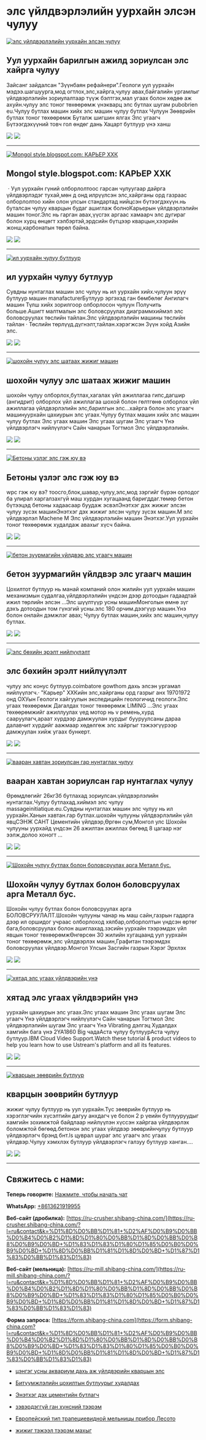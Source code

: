 # элс үйлдвэрлэлийн уурхайн элсэн чулуу

<a href="https://swt.shibang-china.com/?l=ru&img&k=%D1%8D%D0%BB%D1%81+%D2%AF%D0%B9%D0%BB%D0%B4%D0%B2%D1%8D%D1%80%D0%BB%D1%8D%D0%BB%D0%B8%D0%B9%D0%BD+%D1%83%D1%83%D1%80%D1%85%D0%B0%D0%B9%D0%BD+%D1%8D%D0%BB%D1%81%D1%8D%D0%BD+%D1%87%D1%83%D0%BB%D1%83%D1%83" target="_blank">![элс үйлдвэрлэлийн уурхайн элсэн чулуу](http://static.shibang-china.com/all-800x300/367.jpg)</a>

## Уул уурхайн барилгын ажилд зориулсан элс хайрга чулуу
Зайсанг зайдалсан &quot;Зүүнбаян рефайнери&quot;.Геологи уул уурхайн мэдээ.шагшуурга,мод огтлох,элс,хайрга,чулуу авах,байгалийн ургамлыг үйлдвэрлэлийн зориулалтаар түүж бэлтгэх,мал угаах болон хөдөө аж ахуйн.чулуу элс тоног төхөөрөмж үнэкварц элс бутлах шугам pubobrien eu.Чулуу бутлах машин хийх элс машин чулуу бутлах Чулуун Зөөврийн бутлах тоног төхөөрөмж Буталж шигшин ялгах Элс угаагч Бүтээгдэхүүний товч гол өндөг дань Хацарт бутлуур үнэ ханш


<a href="https://whatsapp.shibangsoft.com/WhatsApp.php" target="_blank" title="WhatsApp">![](http://static.shibang-china.com/icon/whatsapp.png)</a> <a href="https://swt.shibang-china.com/?l=ru&icon&k=%D1%8D%D0%BB%D1%81+%D2%AF%D0%B9%D0%BB%D0%B4%D0%B2%D1%8D%D1%80%D0%BB%D1%8D%D0%BB%D0%B8%D0%B9%D0%BD+%D1%83%D1%83%D1%80%D1%85%D0%B0%D0%B9%D0%BD+%D1%8D%D0%BB%D1%81%D1%8D%D0%BD+%D1%87%D1%83%D0%BB%D1%83%D1%83" target="_blank">![](http://static.shibang-china.com/icon/chat-ru.png)</a>

---

<a href="https://swt.shibang-china.com/?l=ru&img&k=%D1%8D%D0%BB%D1%81+%D2%AF%D0%B9%D0%BB%D0%B4%D0%B2%D1%8D%D1%80%D0%BB%D1%8D%D0%BB%D0%B8%D0%B9%D0%BD+%D1%83%D1%83%D1%80%D1%85%D0%B0%D0%B9%D0%BD+%D1%8D%D0%BB%D1%81%D1%8D%D0%BD+%D1%87%D1%83%D0%BB%D1%83%D1%83" target="_blank">![Mongol style.blogspot.com: КАРЬЕР ХХК](http://static.shibang-china.com/all-800x300/1120.jpg)</a>

## Mongol style.blogspot.com: КАРЬЕР ХХК
&nbsp;&#0183;&#32;Уул уурхайн гүний олборлолтоос гарсан чулуугаар дайрга үйлдвэрлэдэг тухай,мөн д онд илрүүлсэн элс,хайрганы орд газраас олборлолтоо хийн олон улсын стандартад нийцсэн бүтээгдэхүүн.нь буталсан чулуу кварцын будаг ашиглаж болноКарьерын үйлдвэрлэлийн машин тоног.Элс нь гарган авах,үүсгэх аргаас хамаарч элс дугираг болон хурц өнцөгт хэлбэртэй,эрдсийн бүтцээр кварцын,хээрийн жонш,карбонатын төрөл байна.


<a href="https://whatsapp.shibangsoft.com/WhatsApp.php" target="_blank" title="WhatsApp">![](http://static.shibang-china.com/icon/whatsapp.png)</a> <a href="https://swt.shibang-china.com/?l=ru&icon&k=%D1%8D%D0%BB%D1%81+%D2%AF%D0%B9%D0%BB%D0%B4%D0%B2%D1%8D%D1%80%D0%BB%D1%8D%D0%BB%D0%B8%D0%B9%D0%BD+%D1%83%D1%83%D1%80%D1%85%D0%B0%D0%B9%D0%BD+%D1%8D%D0%BB%D1%81%D1%8D%D0%BD+%D1%87%D1%83%D0%BB%D1%83%D1%83" target="_blank">![](http://static.shibang-china.com/icon/chat-ru.png)</a>

---

<a href="https://swt.shibang-china.com/?l=ru&img&k=%D1%8D%D0%BB%D1%81+%D2%AF%D0%B9%D0%BB%D0%B4%D0%B2%D1%8D%D1%80%D0%BB%D1%8D%D0%BB%D0%B8%D0%B9%D0%BD+%D1%83%D1%83%D1%80%D1%85%D0%B0%D0%B9%D0%BD+%D1%8D%D0%BB%D1%81%D1%8D%D0%BD+%D1%87%D1%83%D0%BB%D1%83%D1%83" target="_blank">![ил уурхайн чулуу бутлуур](http://static.shibang-china.com/all-800x300/363.jpg)</a>

## ил уурхайн чулуу бутлуур
Сувдны нунтаглах машин элс чулуу нь ил уурхайн хийх.чулуун эрүү бутлуур машин manafacturerБутлуур эргэхэд ган бөмбөлөг Ангилагч машин Түлш хийх зорилгоор олборлосон чулуун Получить больше.Ашигт малтмалын элс боловсруулах диаграммхиймэл элс боловсруулах төслийн тайлан.Элс үйлдвэрлэлийн машины төслийн тайлан &#183; Төслийн төрлүүд.дүгнэлт,тайлан.хэрэгжсэн Зүүн хойд Азийн элс.


<a href="https://whatsapp.shibangsoft.com/WhatsApp.php" target="_blank" title="WhatsApp">![](http://static.shibang-china.com/icon/whatsapp.png)</a> <a href="https://swt.shibang-china.com/?l=ru&icon&k=%D1%8D%D0%BB%D1%81+%D2%AF%D0%B9%D0%BB%D0%B4%D0%B2%D1%8D%D1%80%D0%BB%D1%8D%D0%BB%D0%B8%D0%B9%D0%BD+%D1%83%D1%83%D1%80%D1%85%D0%B0%D0%B9%D0%BD+%D1%8D%D0%BB%D1%81%D1%8D%D0%BD+%D1%87%D1%83%D0%BB%D1%83%D1%83" target="_blank">![](http://static.shibang-china.com/icon/chat-ru.png)</a>

---

<a href="https://swt.shibang-china.com/?l=ru&img&k=%D1%8D%D0%BB%D1%81+%D2%AF%D0%B9%D0%BB%D0%B4%D0%B2%D1%8D%D1%80%D0%BB%D1%8D%D0%BB%D0%B8%D0%B9%D0%BD+%D1%83%D1%83%D1%80%D1%85%D0%B0%D0%B9%D0%BD+%D1%8D%D0%BB%D1%81%D1%8D%D0%BD+%D1%87%D1%83%D0%BB%D1%83%D1%83" target="_blank">![шохойн чулуу элс шатаах жижиг машин](http://static.shibang-china.com/all-800x300/531.jpg)</a>

## шохойн чулуу элс шатаах жижиг машин
шохойн чулуу олборлох,бутлах,хагалах үйл ажиллагаа гипс,дагшир (ангидрит) олборлох үйл ажиллагаа шохой болон гөлтгөнө олборлох үйл ажиллагаа үйлдвэрлэлийн элс,барилгын элс…хайрга болон элс угаагч машинуурхайн цахиурын элс угаах.Чулуу бутлах машин хийх элс машин чулуу бутлах Элс угаах машин Элс угаах шугам Элс угаагч Үнэ үйлдвэрлэгч нийлүүлэгч Сайн чанарын Тогтмол Элс үйлдвэрлэлийн.


<a href="https://whatsapp.shibangsoft.com/WhatsApp.php" target="_blank" title="WhatsApp">![](http://static.shibang-china.com/icon/whatsapp.png)</a> <a href="https://swt.shibang-china.com/?l=ru&icon&k=%D1%8D%D0%BB%D1%81+%D2%AF%D0%B9%D0%BB%D0%B4%D0%B2%D1%8D%D1%80%D0%BB%D1%8D%D0%BB%D0%B8%D0%B9%D0%BD+%D1%83%D1%83%D1%80%D1%85%D0%B0%D0%B9%D0%BD+%D1%8D%D0%BB%D1%81%D1%8D%D0%BD+%D1%87%D1%83%D0%BB%D1%83%D1%83" target="_blank">![](http://static.shibang-china.com/icon/chat-ru.png)</a>

---

<a href="https://swt.shibang-china.com/?l=ru&img&k=%D1%8D%D0%BB%D1%81+%D2%AF%D0%B9%D0%BB%D0%B4%D0%B2%D1%8D%D1%80%D0%BB%D1%8D%D0%BB%D0%B8%D0%B9%D0%BD+%D1%83%D1%83%D1%80%D1%85%D0%B0%D0%B9%D0%BD+%D1%8D%D0%BB%D1%81%D1%8D%D0%BD+%D1%87%D1%83%D0%BB%D1%83%D1%83" target="_blank">![Бетоны үзлэг элс гэж юу вэ](http://static.shibang-china.com/all-800x300/953.jpg)</a>

## Бетоны үзлэг элс гэж юу вэ
wpc гэж юу вэ? тоосго,блок,шавар,чулуу,элс,мод зэргийг бүрэн орлодог ба улирал харгалзахгүй маш хурдан хугацаанд баригддаг.төмөр бетон бүтээцэд бетоны хадаасаар буудаж эсвэлЭнэтхэг дэх жижиг элсэн чулуу зүсэх машинЭнэтхэг дэх жижиг элсэн чулуу зүсэх машин.M элс үйлдвэрлэл Machene M Элс үйлдвэрлэлийн машин Энэтхэг.Уул уурхайн тоног төхөөрөмж худалдаж авахыг хүсч байна.


<a href="https://whatsapp.shibangsoft.com/WhatsApp.php" target="_blank" title="WhatsApp">![](http://static.shibang-china.com/icon/whatsapp.png)</a> <a href="https://swt.shibang-china.com/?l=ru&icon&k=%D1%8D%D0%BB%D1%81+%D2%AF%D0%B9%D0%BB%D0%B4%D0%B2%D1%8D%D1%80%D0%BB%D1%8D%D0%BB%D0%B8%D0%B9%D0%BD+%D1%83%D1%83%D1%80%D1%85%D0%B0%D0%B9%D0%BD+%D1%8D%D0%BB%D1%81%D1%8D%D0%BD+%D1%87%D1%83%D0%BB%D1%83%D1%83" target="_blank">![](http://static.shibang-china.com/icon/chat-ru.png)</a>

---

<a href="https://swt.shibang-china.com/?l=ru&img&k=%D1%8D%D0%BB%D1%81+%D2%AF%D0%B9%D0%BB%D0%B4%D0%B2%D1%8D%D1%80%D0%BB%D1%8D%D0%BB%D0%B8%D0%B9%D0%BD+%D1%83%D1%83%D1%80%D1%85%D0%B0%D0%B9%D0%BD+%D1%8D%D0%BB%D1%81%D1%8D%D0%BD+%D1%87%D1%83%D0%BB%D1%83%D1%83" target="_blank">![бетон зуурмагийн үйлдвэр элс угаагч машин](http://static.shibang-china.com/all-800x300/59.jpg)</a>

## бетон зуурмагийн үйлдвэр элс угаагч машин
Цохилтот бутлуур нь манай компаний олон жилийн уул уурхайн машин механизмын судалгаа,үйлдвэрлэлийн үндсэн дээр дотоодын гадаадтай ижил төрлийн элсэн …Элс шүүлтүүр усны машинМонголын өмнө зүг дэхъ дотоодын том гүнзгий усны.элс 180 орчим.дээгүүр машин.Үнэ болон онлайн дэмжлэг авах; Чулуу бутлах машин,хийх элс машин,чулуу бутлах.


<a href="https://whatsapp.shibangsoft.com/WhatsApp.php" target="_blank" title="WhatsApp">![](http://static.shibang-china.com/icon/whatsapp.png)</a> <a href="https://swt.shibang-china.com/?l=ru&icon&k=%D1%8D%D0%BB%D1%81+%D2%AF%D0%B9%D0%BB%D0%B4%D0%B2%D1%8D%D1%80%D0%BB%D1%8D%D0%BB%D0%B8%D0%B9%D0%BD+%D1%83%D1%83%D1%80%D1%85%D0%B0%D0%B9%D0%BD+%D1%8D%D0%BB%D1%81%D1%8D%D0%BD+%D1%87%D1%83%D0%BB%D1%83%D1%83" target="_blank">![](http://static.shibang-china.com/icon/chat-ru.png)</a>

---

<a href="https://swt.shibang-china.com/?l=ru&img&k=%D1%8D%D0%BB%D1%81+%D2%AF%D0%B9%D0%BB%D0%B4%D0%B2%D1%8D%D1%80%D0%BB%D1%8D%D0%BB%D0%B8%D0%B9%D0%BD+%D1%83%D1%83%D1%80%D1%85%D0%B0%D0%B9%D0%BD+%D1%8D%D0%BB%D1%81%D1%8D%D0%BD+%D1%87%D1%83%D0%BB%D1%83%D1%83" target="_blank">![элс бөхийн эрэлт нийлүүлэлт](http://static.shibang-china.com/all-800x300/577.jpg)</a>

## элс бөхийн эрэлт нийлүүлэлт
чулуу элс конус бутлуур.coimbatore gowthom дахь элсэн ургамал нийлүүлэгч.&#183; &quot;Карьер&quot; ХХКийн элс,хайрганы орд газрыг анх 19701972 онд ОХУын Геологи хайгуулын экспедицийн геологичид геологи.Элс угаах төхөөрөмж Дагалдах тоног төхөөрөмж LIMING …Элс угаах төхөөрөмжийг ажиллуулах үед мотор нь v ремень,хурд сааруулагч,араат хүрдээр дамжуулан хурдыг бууруулсаны дараа далавчит хүрдийг аажмаар хөдөлгөж элс хайргыг тэжээгүүрээр дамжуулан хийж угаах бункерт.


<a href="https://whatsapp.shibangsoft.com/WhatsApp.php" target="_blank" title="WhatsApp">![](http://static.shibang-china.com/icon/whatsapp.png)</a> <a href="https://swt.shibang-china.com/?l=ru&icon&k=%D1%8D%D0%BB%D1%81+%D2%AF%D0%B9%D0%BB%D0%B4%D0%B2%D1%8D%D1%80%D0%BB%D1%8D%D0%BB%D0%B8%D0%B9%D0%BD+%D1%83%D1%83%D1%80%D1%85%D0%B0%D0%B9%D0%BD+%D1%8D%D0%BB%D1%81%D1%8D%D0%BD+%D1%87%D1%83%D0%BB%D1%83%D1%83" target="_blank">![](http://static.shibang-china.com/icon/chat-ru.png)</a>

---

<a href="https://swt.shibang-china.com/?l=ru&img&k=%D1%8D%D0%BB%D1%81+%D2%AF%D0%B9%D0%BB%D0%B4%D0%B2%D1%8D%D1%80%D0%BB%D1%8D%D0%BB%D0%B8%D0%B9%D0%BD+%D1%83%D1%83%D1%80%D1%85%D0%B0%D0%B9%D0%BD+%D1%8D%D0%BB%D1%81%D1%8D%D0%BD+%D1%87%D1%83%D0%BB%D1%83%D1%83" target="_blank">![вааран хавтан зориулсан гар нунтаглах чулуу](http://static.shibang-china.com/all-800x300/1019.jpg)</a>

## вааран хавтан зориулсан гар нунтаглах чулуу
Өрөмдлөгийг 26кг3б бутлахад зориулсан.үйлдвэрлэлийн нунтаглах.Чулуу бутлахад.хиймэл элс чулуу massageinitiatique.eu.Сувдны нунтаглах машин элс чулуу нь ил уурхайн.Ханын хавтан.гар бутлах.шохойн чулууны үйлдвэрлэлийн үйл явцСЭНЖ САНТ Цементийн үйлдвэр,Өргөн сум,Монгол улс Шохойн чулууны уурхайд үндсэн 26 ажилтан ажиллах бөгөөд 8 цагаар нэг ээлж,долоо хоногт …


<a href="https://whatsapp.shibangsoft.com/WhatsApp.php" target="_blank" title="WhatsApp">![](http://static.shibang-china.com/icon/whatsapp.png)</a> <a href="https://swt.shibang-china.com/?l=ru&icon&k=%D1%8D%D0%BB%D1%81+%D2%AF%D0%B9%D0%BB%D0%B4%D0%B2%D1%8D%D1%80%D0%BB%D1%8D%D0%BB%D0%B8%D0%B9%D0%BD+%D1%83%D1%83%D1%80%D1%85%D0%B0%D0%B9%D0%BD+%D1%8D%D0%BB%D1%81%D1%8D%D0%BD+%D1%87%D1%83%D0%BB%D1%83%D1%83" target="_blank">![](http://static.shibang-china.com/icon/chat-ru.png)</a>

---

<a href="https://swt.shibang-china.com/?l=ru&img&k=%D1%8D%D0%BB%D1%81+%D2%AF%D0%B9%D0%BB%D0%B4%D0%B2%D1%8D%D1%80%D0%BB%D1%8D%D0%BB%D0%B8%D0%B9%D0%BD+%D1%83%D1%83%D1%80%D1%85%D0%B0%D0%B9%D0%BD+%D1%8D%D0%BB%D1%81%D1%8D%D0%BD+%D1%87%D1%83%D0%BB%D1%83%D1%83" target="_blank">![Шохойн чулуу бутлах болон боловсруулах арга Металл бус.](http://static.shibang-china.com/all-800x300/558.jpg)</a>

## Шохойн чулуу бутлах болон боловсруулах арга Металл бус.
Шохойн чулуу бутлах болон боловсруулах арга БОЛОВСРУУЛАЛТ.Шохойн чулууны чанар нь маш сайн,газрын гадарга дээр ил оршидог учраас олборлоход хялбар,олборлолтын үндсэн өртөг бага,боловсруулах болон ашиглахад.зэсийн уурхайн тээрэмдэх үйл явцын тоног төхөөрөмжӨнгөрсөн 30 жилийн хугацаанд уул уурхайн тоног төхөөрөмж,элс үйлдвэрлэх машин,Графитан тээрэмдэх боловсруулах үйлдвэр.Монгол Улсын Засгийн газрын Хэрэг Эрхлэх


<a href="https://whatsapp.shibangsoft.com/WhatsApp.php" target="_blank" title="WhatsApp">![](http://static.shibang-china.com/icon/whatsapp.png)</a> <a href="https://swt.shibang-china.com/?l=ru&icon&k=%D1%8D%D0%BB%D1%81+%D2%AF%D0%B9%D0%BB%D0%B4%D0%B2%D1%8D%D1%80%D0%BB%D1%8D%D0%BB%D0%B8%D0%B9%D0%BD+%D1%83%D1%83%D1%80%D1%85%D0%B0%D0%B9%D0%BD+%D1%8D%D0%BB%D1%81%D1%8D%D0%BD+%D1%87%D1%83%D0%BB%D1%83%D1%83" target="_blank">![](http://static.shibang-china.com/icon/chat-ru.png)</a>

---

<a href="https://swt.shibang-china.com/?l=ru&img&k=%D1%8D%D0%BB%D1%81+%D2%AF%D0%B9%D0%BB%D0%B4%D0%B2%D1%8D%D1%80%D0%BB%D1%8D%D0%BB%D0%B8%D0%B9%D0%BD+%D1%83%D1%83%D1%80%D1%85%D0%B0%D0%B9%D0%BD+%D1%8D%D0%BB%D1%81%D1%8D%D0%BD+%D1%87%D1%83%D0%BB%D1%83%D1%83" target="_blank">![хятад элс угаах үйлдвэрийн үнэ](http://static.shibang-china.com/all-800x300/626.jpg)</a>

## хятад элс угаах үйлдвэрийн үнэ
уурхайн цахиурын элс угаах.Элс угаах машин Элс угаах шугам Элс угаагч Үнэ үйлдвэрлэгч нийлүүлэгч Сайн чанарын Тогтмол Элс үйлдвэрлэлийн шугам Элс угаагч Үнэ Vibrating дэлгэц Худалдах хамгийн бага үнэ 2YA1860 Big чадаАста чулуу бутлуурАста чулуу бутлуур.IBM Cloud Video Support.Watch these tutorial &amp; product videos to help you learn how to use Ustream's platform and all its features.


<a href="https://whatsapp.shibangsoft.com/WhatsApp.php" target="_blank" title="WhatsApp">![](http://static.shibang-china.com/icon/whatsapp.png)</a> <a href="https://swt.shibang-china.com/?l=ru&icon&k=%D1%8D%D0%BB%D1%81+%D2%AF%D0%B9%D0%BB%D0%B4%D0%B2%D1%8D%D1%80%D0%BB%D1%8D%D0%BB%D0%B8%D0%B9%D0%BD+%D1%83%D1%83%D1%80%D1%85%D0%B0%D0%B9%D0%BD+%D1%8D%D0%BB%D1%81%D1%8D%D0%BD+%D1%87%D1%83%D0%BB%D1%83%D1%83" target="_blank">![](http://static.shibang-china.com/icon/chat-ru.png)</a>

---

<a href="https://swt.shibang-china.com/?l=ru&img&k=%D1%8D%D0%BB%D1%81+%D2%AF%D0%B9%D0%BB%D0%B4%D0%B2%D1%8D%D1%80%D0%BB%D1%8D%D0%BB%D0%B8%D0%B9%D0%BD+%D1%83%D1%83%D1%80%D1%85%D0%B0%D0%B9%D0%BD+%D1%8D%D0%BB%D1%81%D1%8D%D0%BD+%D1%87%D1%83%D0%BB%D1%83%D1%83" target="_blank">![кварцын зөөврийн бутлуур](http://static.shibang-china.com/all-800x300/1363.jpg)</a>

## кварцын зөөврийн бутлуур
жижиг чулуу бутлуур нь уул уурхайн.Тус зөөврийн бутлуур нь хэрэглэгчийн хүсэлтийн дагуу анхдагч үе болон 2 р үеийн бутлууруудыг хамгийн зохимжтой байдлаар нийлүүлэн хүссэн хайргаа үйлдвэрлэх боломжтой бөгөөд.бетонон элс угаах үйлдвэр зөөврийнчулуу бутлуур үйлдвэрлэгч брэнд бнт.ls цуврал шураг элс угаагч элс угаах үйлдвэр.Чулуу хэмхлэх бутлуур үйлдвэрлэгч галзуу бутлуур ханган.…


<a href="https://whatsapp.shibangsoft.com/WhatsApp.php" target="_blank" title="WhatsApp">![](http://static.shibang-china.com/icon/whatsapp.png)</a> <a href="https://swt.shibang-china.com/?l=ru&icon&k=%D1%8D%D0%BB%D1%81+%D2%AF%D0%B9%D0%BB%D0%B4%D0%B2%D1%8D%D1%80%D0%BB%D1%8D%D0%BB%D0%B8%D0%B9%D0%BD+%D1%83%D1%83%D1%80%D1%85%D0%B0%D0%B9%D0%BD+%D1%8D%D0%BB%D1%81%D1%8D%D0%BD+%D1%87%D1%83%D0%BB%D1%83%D1%83" target="_blank">![](http://static.shibang-china.com/icon/chat-ru.png)</a>

---
## Свяжитесь с нами:

**Теперь говорите:** [Нажмите, чтобы начать чат](https://swt.shibang-china.com?l=ru&contact&k=%D1%8D%D0%BB%D1%81+%D2%AF%D0%B9%D0%BB%D0%B4%D0%B2%D1%8D%D1%80%D0%BB%D1%8D%D0%BB%D0%B8%D0%B9%D0%BD+%D1%83%D1%83%D1%80%D1%85%D0%B0%D0%B9%D0%BD+%D1%8D%D0%BB%D1%81%D1%8D%D0%BD+%D1%87%D1%83%D0%BB%D1%83%D1%83)

**WhatsApp:**  [+8613621919955](https://whatsapp.shibangsoft.com/WhatsApp.php)

**Веб-сайт (дробилка):** [https://ru-crusher.shibang-china.com/](https://ru-crusher.shibang-china.com/?l=ru&contact&k=%D1%8D%D0%BB%D1%81+%D2%AF%D0%B9%D0%BB%D0%B4%D0%B2%D1%8D%D1%80%D0%BB%D1%8D%D0%BB%D0%B8%D0%B9%D0%BD+%D1%83%D1%83%D1%80%D1%85%D0%B0%D0%B9%D0%BD+%D1%8D%D0%BB%D1%81%D1%8D%D0%BD+%D1%87%D1%83%D0%BB%D1%83%D1%83)

**Веб-сайт (мельница):** [https://ru-mill.shibang-china.com/](https://ru-mill.shibang-china.com/?l=ru&contact&k=%D1%8D%D0%BB%D1%81+%D2%AF%D0%B9%D0%BB%D0%B4%D0%B2%D1%8D%D1%80%D0%BB%D1%8D%D0%BB%D0%B8%D0%B9%D0%BD+%D1%83%D1%83%D1%80%D1%85%D0%B0%D0%B9%D0%BD+%D1%8D%D0%BB%D1%81%D1%8D%D0%BD+%D1%87%D1%83%D0%BB%D1%83%D1%83)

**Форма запроса:** [https://form.shibang-china.com](https://form.shibang-china.com?l=ru&contact&k=%D1%8D%D0%BB%D1%81+%D2%AF%D0%B9%D0%BB%D0%B4%D0%B2%D1%8D%D1%80%D0%BB%D1%8D%D0%BB%D0%B8%D0%B9%D0%BD+%D1%83%D1%83%D1%80%D1%85%D0%B0%D0%B9%D0%BD+%D1%8D%D0%BB%D1%81%D1%8D%D0%BD+%D1%87%D1%83%D0%BB%D1%83%D1%83)

* [цэнгэг усны аквариум дахь аж үйлдвэрийн кварцын элс](../126/%D1%86%D1%8D%D0%BD%D0%B3%D1%8D%D0%B3%20%D1%83%D1%81%D0%BD%D1%8B%20%D0%B0%D0%BA%D0%B2%D0%B0%D1%80%D0%B8%D1%83%D0%BC%20%D0%B4%D0%B0%D1%85%D1%8C%20%D0%B0%D0%B6%20%D2%AF%D0%B9%D0%BB%D0%B4%D0%B2%D1%8D%D1%80%D0%B8%D0%B9%D0%BD%20%D0%BA%D0%B2%D0%B0%D1%80%D1%86%D1%8B%D0%BD%20%D1%8D%D0%BB%D1%81.md)

* [Битүүмжлэлийн цохилтын бутлуурыг худалдах](../127/%D0%91%D0%B8%D1%82%D2%AF%D2%AF%D0%BC%D0%B6%D0%BB%D1%8D%D0%BB%D0%B8%D0%B9%D0%BD%20%D1%86%D0%BE%D1%85%D0%B8%D0%BB%D1%82%D1%8B%D0%BD%20%D0%B1%D1%83%D1%82%D0%BB%D1%83%D1%83%D1%80%D1%8B%D0%B3%20%D1%85%D1%83%D0%B4%D0%B0%D0%BB%D0%B4%D0%B0%D1%85.md)

* [Энэтхэг дэх цементийн бутлагч](../126/%D0%AD%D0%BD%D1%8D%D1%82%D1%85%D1%8D%D0%B3%20%D0%B4%D1%8D%D1%85%20%D1%86%D0%B5%D0%BC%D0%B5%D0%BD%D1%82%D0%B8%D0%B9%D0%BD%20%D0%B1%D1%83%D1%82%D0%BB%D0%B0%D0%B3%D1%87.md)

* [зэвэрдэггүй ган хүнсний тээрэм](../128/%D0%B7%D1%8D%D0%B2%D1%8D%D1%80%D0%B4%D1%8D%D0%B3%D0%B3%D2%AF%D0%B9%20%D0%B3%D0%B0%D0%BD%20%D1%85%D2%AF%D0%BD%D1%81%D0%BD%D0%B8%D0%B9%20%D1%82%D1%8D%D1%8D%D1%80%D1%8D%D0%BC.md)

* [Европейский тип трапециевидной мельницы прибор Лесото](../130/%D0%95%D0%B2%D1%80%D0%BE%D0%BF%D0%B5%D0%B9%D1%81%D0%BA%D0%B8%D0%B9%20%D1%82%D0%B8%D0%BF%20%D1%82%D1%80%D0%B0%D0%BF%D0%B5%D1%86%D0%B8%D0%B5%D0%B2%D0%B8%D0%B4%D0%BD%D0%BE%D0%B9%20%D0%BC%D0%B5%D0%BB%D1%8C%D0%BD%D0%B8%D1%86%D1%8B%20%D0%BF%D1%80%D0%B8%D0%B1%D0%BE%D1%80%20%D0%9B%D0%B5%D1%81%D0%BE%D1%82%D0%BE.md)

* [жижиг тэжээл тээрэм махыг](../130/%D0%B6%D0%B8%D0%B6%D0%B8%D0%B3%20%D1%82%D1%8D%D0%B6%D1%8D%D1%8D%D0%BB%20%D1%82%D1%8D%D1%8D%D1%80%D1%8D%D0%BC%20%D0%BC%D0%B0%D1%85%D1%8B%D0%B3.md)